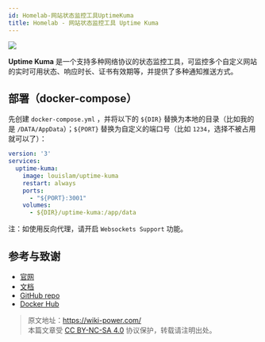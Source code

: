```yaml
---
id: Homelab-网站状态监控工具UptimeKuma
title: Homelab - 网站状态监控工具 Uptime Kuma
---
```


![](https://wiki-media-1253965369.cos.ap-guangzhou.myqcloud.com/img/20230410160253.jpg)

**Uptime Kuma** 是一个支持多种网络协议的状态监控工具，可监控多个自定义网站的实时可用状态、响应时长、证书有效期等，并提供了多种通知推送方式。

## 部署（docker-compose）

先创建 `docker-compose.yml` ，并将以下的 `${DIR}` 替换为本地的目录（比如我的是 `/DATA/AppData`）；`${PORT}` 替换为自定义的端口号（比如 `1234`，选择不被占用就可以了）：

```yml title="docker-compose.yml"
version: '3'
services:
  uptime-kuma:
    image: louislam/uptime-kuma
    restart: always
    ports:
      - "${PORT}:3001"
    volumes:
      - ${DIR}/uptime-kuma:/app/data
```

注：如使用反向代理，请开启 `Websockets Support` 功能。

## 参考与致谢

- [官网](https://uptime.kuma.pet/)
- [文档](https://github.com/louislam/uptime-kuma/wiki)
- [GitHub repo](https://github.com/louislam/uptime-kuma)
- [Docker Hub](https://hub.docker.com/r/louislam/uptime-kuma)

> 原文地址：<https://wiki-power.com/>  
> 本篇文章受 [CC BY-NC-SA 4.0](https://creativecommons.org/licenses/by/4.0/deed.zh) 协议保护，转载请注明出处。
